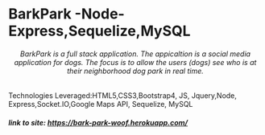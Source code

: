 # BarkPark -Node-Express,Sequelize,MySQL
###### <center> BarkPark is a full stack application. The appicaltion is a social media application for dogs. The focus is to allow the users (dogs) see who is at their neighborhood dog park in real time.  
Technologies Leveraged:HTML5,CSS3,Bootstrap4, JS, Jquery,Node, Express,Socket.IO,Google Maps API, Sequelize, MySQL</center>

##### link to site: https://bark-park-woof.herokuapp.com/
